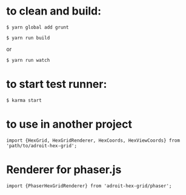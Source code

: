 # to clean and build:

    $ yarn global add grunt

    $ yarn run build
    
or
    
    $ yarn run watch

# to start test runner:

`$ karma start`

# to use in another project

`import {HexGrid, HexGridRenderer, HexCoords, HexViewCoords} from 'path/to/adroit-hex-grid';`

# Renderer for phaser.js

`import {PhaserHexGridRenderer} from 'adroit-hex-grid/phaser';`
